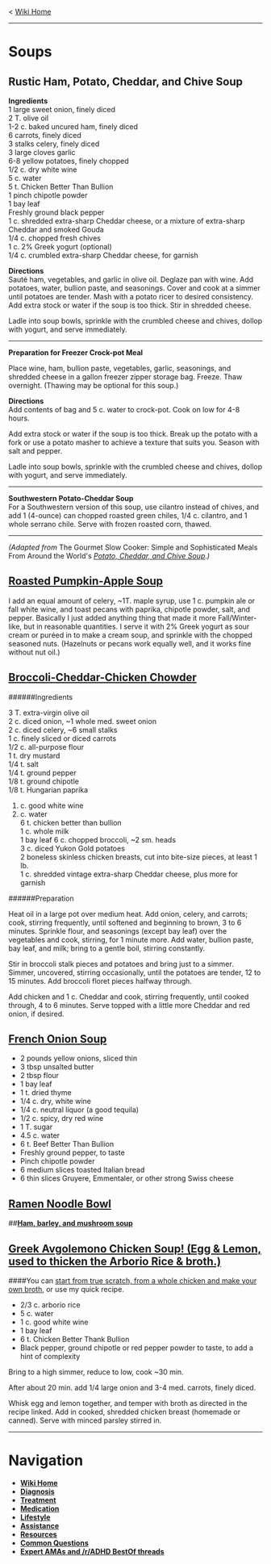 ﻿< [Wiki Home](/r/adhd/wiki)

***
# Soups

## **Rustic Ham, Potato, Cheddar, and Chive Soup**
**Ingredients**  
1 large sweet onion, finely diced  
2 T. olive oil  
1-2 c. baked uncured ham, finely diced  
6 carrots, finely diced  
3 stalks celery, finely diced  
3 large cloves garlic  
6-8 yellow potatoes, finely chopped  
1/2 c. dry white wine  
5 c. water  
5 t. Chicken Better Than Bullion  
1 pinch chipotle powder  
1 bay leaf  
Freshly ground black pepper  
1 c. shredded extra-sharp Cheddar cheese, or a mixture of extra-sharp Cheddar and smoked Gouda   
1/4 c. chopped fresh chives  
1 c. 2% Greek yogurt (optional)  
1/4 c. crumbled extra-sharp Cheddar cheese, for garnish  

**Directions**  
Sauté ham, vegetables, and garlic in olive oil.  Deglaze pan with wine.  Add potatoes, water, bullion paste, and seasonings.  Cover and cook at a simmer until potatoes are tender.  Mash with a potato ricer to desired consistency.  Add extra stock or water if the soup is too thick.   Stir in shredded cheese.  

Ladle into soup bowls, sprinkle with the crumbled cheese and chives, dollop with yogurt, and serve immediately.

***
**Preparation for Freezer Crock-pot Meal**

Place wine, ham, bullion paste, vegetables, garlic, seasonings, and shredded cheese in a gallon freezer zipper storage bag.  Freeze.  Thaw overnight. (Thawing may be optional for this soup.)

**Directions**  
Add contents of bag and 5 c. water to crock-pot.  Cook on low for 4-8 hours.

Add extra stock or water if the soup is too thick. Break up the potato with a fork or use a potato masher to achieve a texture that suits you. Season with salt and pepper.

Ladle into soup bowls, sprinkle with the crumbled cheese and chives, dollop with yogurt, and serve immediately.

***
**Southwestern Potato-Cheddar Soup**  
For a Southwestern version of this soup, use cilantro instead of chives, and add 1 (4-ounce) can chopped roasted green chiles, 1/4 c. cilantro, and 1 whole serrano chile.  Serve with frozen roasted corn, thawed.

***
*(Adapted from* The Gourmet Slow Cooker: Simple and Sophisticated Meals From Around the World's *[Potato, Cheddar, and Chive Soup](http://www.myveronanj.com/2010/05/01/crock-it-potato-cheddar-chive-soup/).)*


## [**Roasted Pumpkin-Apple Soup**](http://www.eatingwell.com/recipes/pumpkin_apple_soup.html)
I add an equal amount of celery, ~1T. maple syrup, use 1 c. pumpkin ale or fall white wine, and toast pecans with paprika, chipotle powder, salt, and pepper.  Basically I just added anything thing that made it more Fall/Winter-like, but in reasonable quantities. I serve it with 2% Greek yogurt as sour cream or puréed in to make a cream soup, and sprinkle with the chopped seasoned nuts. (Hazelnuts or pecans work equally well, and it works fine without nut oil.)

## [Broccoli-Cheddar-Chicken Chowder](http://www.eatingwell.com/recipes/broccoli_cheddar_chicken_chowder.html)

######Ingredients  

3 T. extra-virgin olive oil  
2 c. diced onion, ~1 whole med. sweet onion  
2 c. diced celery, ~6 small stalks  
1 c. finely sliced or diced carrots   
1/2 c. all-purpose flour  
1 t. dry mustard  
1/4 t. salt  
1/4 t. ground pepper  
1/8 t. ground chipotle  
1/8 t. Hungarian paprika  
1. c. good white wine  
5. c. water  
6 t. chicken better than bullion    
1 c. whole milk  
1 bay leaf
6 c. chopped broccoli, ~2 sm. heads  
3 c. diced Yukon Gold potatoes  
2 boneless skinless chicken breasts, cut into bite-size pieces, at least 1 lb.  
1 c. shredded vintage extra-sharp Cheddar cheese, plus more for garnish  

######Preparation  

Heat oil in a large pot over medium heat.  Add onion, celery, and carrots; cook, stirring frequently, until softened and beginning to brown, 3 to 6 minutes. Sprinkle flour, and seasonings (except bay leaf) over the vegetables and cook, stirring, for 1 minute more. Add water, bullion paste, bay leaf, and milk; bring to a gentle boil, stirring constantly.

Stir in broccoli stalk pieces and potatoes and bring just to a simmer. Simmer, uncovered, stirring occasionally, until the potatoes are tender, 12 to 15 minutes.  Add broccoli floret pieces halfway through.
    
Add chicken and 1 c. Cheddar and cook, stirring frequently, until cooked through, 4 to 6 minutes. Serve topped with a little more Cheddar and red onion, if desired.


## [French Onion Soup](http://www.skinnytaste.com/2009/11/french-onion-soup.html)

* 2 pounds yellow onions, sliced thin
* 3 tbsp unsalted butter
* 2 tbsp flour
* 1 bay leaf
* 1 t. dried thyme
* 1/4 c. dry, white wine
* 1/4 c. neutral liquor (a good tequila)
* 1/2 c. spicy, dry red wine
* 1 T. sugar
* 4.5 c. water
* 6 t. Beef Better Than Bullion
* Freshly ground pepper, to taste
* Pinch chipotle powder
* 6 medium slices toasted Italian bread
* 6 thin slices Gruyere, Emmentaler, or other strong Swiss cheese

## [Ramen Noodle Bowl](http://www.myrecipes.com/recipe/ramen-noodle-bowl)

##[**Ham, barley, and mushroom soup**](http://www.taste.com.au/recipes/13704/ham+barley+vegetable+soup)

## **[Greek Avgolemono Chicken Soup! (Egg & Lemon, used to thicken the Arborio Rice & broth.)](http://i.imgur.com/O24snLC.jpg)**  

####You can [start from true scratch, from a whole chicken and make your own broth](http://www.foodnetwork.com/recipes/cat-cora/avgolemono-chicken-soup-with-egg-lemon-sauce-recipe.html), or use my quick recipe.  

* 2/3 c. arborio rice
* 5 c. water
* 1 c. good white wine
* 1 bay leaf
* 6 t. Chicken Better Thank Bullion
* Black pepper, ground chipotle or red pepper powder to taste, to add a hint of complexity

Bring to a high simmer, reduce to low, cook ~30 min.

After about 20 min. add 1/4 large onion and 3-4 med. carrots, finely diced.

Whisk egg and lemon together, and temper with broth as directed in the recipe linked.  Add in cooked, shredded chicken breast (homemade or canned).  Serve with minced parsley stirred in.


***
# Navigation

* **[Wiki Home](/r/adhd/wiki)**  
* **[Diagnosis](/r/adhd/wiki/diagnosis)**  
* **[Treatment](/r/adhd/wiki/treatment)**  
* **[Medication](/r/adhd/wiki/medication)**  
* **[Lifestyle](/r/adhd/wiki/lifestyle)**  
* **[Assistance](/r/adhd/wiki/assistance)**  
* **[Resources](/r/adhd/wiki/resources)**  
* **[Common Questions](/r/adhd/wiki/common_questions)**  
* **[Expert AMAs and /r/ADHD BestOf threads](/r/adhd/wiki/BestOf)**  
